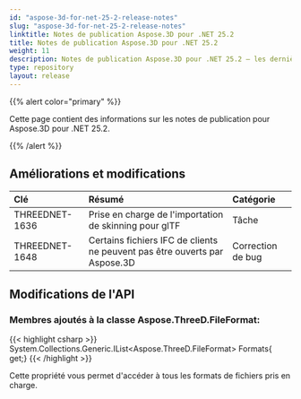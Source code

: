 ```yaml
---
id: "aspose-3d-for-net-25-2-release-notes"
slug: "aspose-3d-for-net-25-2-release-notes"
linktitle: Notes de publication Aspose.3D pour .NET 25.2
title: Notes de publication Aspose.3D pour .NET 25.2
weight: 11
description: Notes de publication Aspose.3D pour .NET 25.2 – les dernières mises à jour et corrections.
type: repository
layout: release
---
```


{{% alert color="primary" %}}

Cette page contient des informations sur les notes de publication pour Aspose.3D pour .NET 25.2.

{{% /alert %}}
## **Améliorations et modifications**
|**Clé**|**Résumé**|**Catégorie**|
| :- | :- | :- |
| THREEDNET-1636 | Prise en charge de l'importation de skinning pour glTF | Tâche |
| THREEDNET-1648 | Certains fichiers IFC de clients ne peuvent pas être ouverts par Aspose.3D | Correction de bug |

## Modifications de l'API ##

### Membres ajoutés à la classe **Aspose.ThreeD.FileFormat**:

{{< highlight csharp >}}
        System.Collections.Generic.IList<Aspose.ThreeD.FileFormat> Formats{ get;}
{{< /highlight >}}

Cette propriété vous permet d'accéder à tous les formats de fichiers pris en charge.
